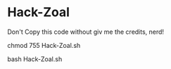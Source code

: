 # Hack-Zoal
Don't Copy this code without giv me the credits, nerd!

chmod 755 Hack-Zoal.sh 

bash Hack-Zoal.sh 

